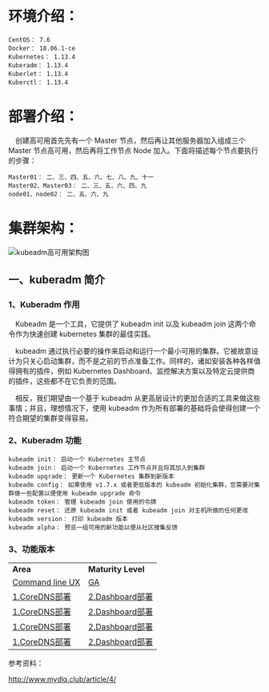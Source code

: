# 环境介绍：

    CentOS： 7.6
    Docker： 18.06.1-ce
    Kubernetes： 1.13.4
    Kuberadm： 1.13.4
    Kuberlet： 1.13.4
    Kuberctl： 1.13.4
    
# 部署介绍：

&#8195;创建高可用首先先有一个 Master 节点，然后再让其他服务器加入组成三个 Master 节点高可用，然后再将工作节点 Node 加入。下面将描述每个节点要执行的步骤：

    Master01： 二、三、四、五、六、七、八、九、十一
    Master02、Master03： 二、三、五、六、四、九
    node01、node02： 二、五、六、九

# 集群架构：

  ![kubeadm高可用架构图](https://github.com/Lancger/opsfull/blob/master/images/kubeadm-ha.jpg)
 
## 一、kuberadm 简介

### 1、Kuberadm 作用

&#8195;Kubeadm 是一个工具，它提供了 kubeadm init 以及 kubeadm join 这两个命令作为快速创建 kubernetes 集群的最佳实践。

&#8195;kubeadm 通过执行必要的操作来启动和运行一个最小可用的集群。它被故意设计为只关心启动集群，而不是之前的节点准备工作。同样的，诸如安装各种各样值得拥有的插件，例如 Kubernetes Dashboard、监控解决方案以及特定云提供商的插件，这些都不在它负责的范围。

&#8195;相反，我们期望由一个基于 kubeadm 从更高层设计的更加合适的工具来做这些事情；并且，理想情况下，使用 kubeadm 作为所有部署的基础将会使得创建一个符合期望的集群变得容易。

### 2、Kuberadm 功能

    kubeadm init： 启动一个 Kubernetes 主节点
    kubeadm join： 启动一个 Kubernetes 工作节点并且将其加入到集群
    kubeadm upgrade： 更新一个 Kubernetes 集群到新版本
    kubeadm config： 如果使用 v1.7.x 或者更低版本的 kubeadm 初始化集群，您需要对集群做一些配置以便使用 kubeadm upgrade 命令
    kubeadm token： 管理 kubeadm join 使用的令牌
    kubeadm reset： 还原 kubeadm init 或者 kubeadm join 对主机所做的任何更改
    kubeadm version： 打印 kubeadm 版本
    kubeadm alpha： 预览一组可用的新功能以便从社区搜集反馈

### 3、功能版本

<table border="0">
    <tr>
        <td><strong>Area<strong></td>
        <td><strong>Maturity Level<strong></td>
    </tr>
    <tr>
        <td><a href="docs/coredns.md">Command line UX</a></td>
        <td><a href="docs/dashboard.md">GA</a></td>
    </tr>
    <tr>
        <td><a href="docs/coredns.md">1.CoreDNS部署</a></td>
        <td><a href="docs/dashboard.md">2.Dashboard部署</a></td>
    </tr>
    <tr>
        <td><a href="docs/coredns.md">1.CoreDNS部署</a></td>
        <td><a href="docs/dashboard.md">2.Dashboard部署</a></td>
    </tr>
    <tr>
        <td><a href="docs/coredns.md">1.CoreDNS部署</a></td>
        <td><a href="docs/dashboard.md">2.Dashboard部署</a></td>
    </tr>
    <tr>
        <td><a href="docs/coredns.md">1.CoreDNS部署</a></td>
        <td><a href="docs/dashboard.md">2.Dashboard部署</a></td>
    </tr>
</table>

参考资料：

http://www.mydlq.club/article/4/
